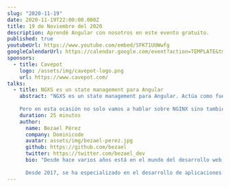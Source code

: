 ```yaml
---
slug: "2020-11-19"
date: 2020-11-19T22:00:00.000Z
title: 19 de Noviembre del 2020
description: Aprendé Angular con nosotros en este evento gratuito.
published: true
youtubeUrl: https://www.youtube.com/embed/SFKT1UUWwfg
googleCalendarUrl: https://calendar.google.com/event?action=TEMPLATE&tmeid=Nm9vY3ZhbnNyZHJjcDRtZWdoN3JiZTQxZWEgZm45N2k0ZGtjbG1zM29lYnZvbWVjdjNlZmdAZw&tmsrc=fn97i4dkclms3oebvomecv3efg%40group.calendar.google.com
sponsors:
  - title: Cavepot
    logo: /assets/img/cavepot-logo.png
    url: https://www.cavepot.com/
talks:
  - title: NGXS es un state management para Angular
    abstract: "NGXS es un state management para Angular. Actúa como fuente única de verdad para el estado de tu aplicación. NGXS reduce las repeticiones utilizando características modernas de TypeScript, como clases y decoradores. Es una solución diseñada específicamente para Angular. 
    
    Pero en esta ocasión no solo vamos a hablar sobre NGINX sino también sobre el plugin @ngxs-labs/data El objetivo principal de este plugin es proporcionar una  capa de abstracción necesaria para los estados. Automatiza la creación de acciones, despachadores y selectores para cada tipo de entidad."
    duration: 25 minutos
    author:
      name: Bezael Pérez
      company: Dominicode
      avatar: assets/img/bezael-perez.jpg
      github: https://github.com/bezael
      twitter: https://twitter.com/bezael_dev
      bio: "Desde hace varios años está en el mundo del desarrollo web, realizando aplicaciones en  PHP, HTML, CSS, JavaScript vanilla & WordPress. En el Backend, ha realizado proyectos con Node.js. Desde el 2016 compagina su pasión por el desarrollo web, con la de formador, realizando cursos presenciales y online. 
      
      Desde 2017, se ha especializado en el desarrollo de aplicaciones JavaScript / TypeScript, sobre todo con Angular. También lo podemos encontrar a través de youtube. En el cual nos brinda la posibilidad de aprender a través de sus cursos. "
---
```

